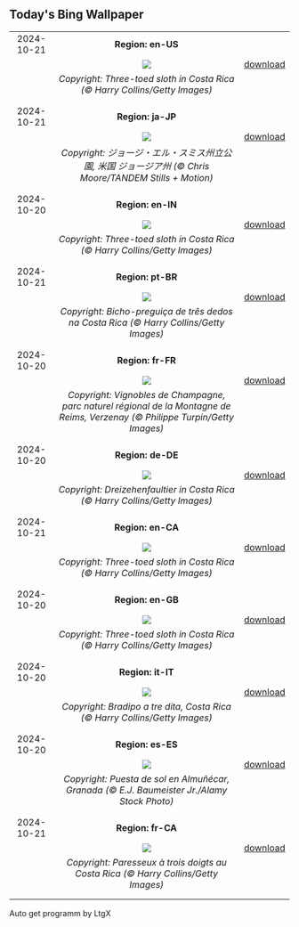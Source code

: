 ## Today's Bing Wallpaper
|      |      |      |
| :----: | :----: | :----: |
|2024-10-21|**Region: en-US**||
||![](https://www.bing.com/th?id=OHR.SmilingSloth_EN-US2707836219_UHD.jpg&pid=hp&w=1152&h=648&rs=1&c=4)| [download](https://www.bing.com/th?id=OHR.SmilingSloth_EN-US2707836219_UHD.jpg)|
||*Copyright: Three-toed sloth in Costa Rica (© Harry Collins/Getty Images)*
||
|||
|2024-10-21|**Region: ja-JP**||
||![](https://www.bing.com/th?id=OHR.AutumnCypress_JA-JP4647054612_UHD.jpg&pid=hp&w=1152&h=648&rs=1&c=4)| [download](https://www.bing.com/th?id=OHR.AutumnCypress_JA-JP4647054612_UHD.jpg)|
||*Copyright: ジョージ・エル・スミス州立公園, 米国 ジョージア州 (© Chris Moore/TANDEM Stills + Motion)*
||
|||
|2024-10-20|**Region: en-IN**||
||![](https://www.bing.com/th?id=OHR.SmilingSloth_EN-IN6528412181_UHD.jpg&pid=hp&w=1152&h=648&rs=1&c=4)| [download](https://www.bing.com/th?id=OHR.SmilingSloth_EN-IN6528412181_UHD.jpg)|
||*Copyright: Three-toed sloth in Costa Rica (© Harry Collins/Getty Images)*
||
|||
|2024-10-21|**Region: pt-BR**||
||![](https://www.bing.com/th?id=OHR.SmilingSloth_PT-BR6480806367_UHD.jpg&pid=hp&w=1152&h=648&rs=1&c=4)| [download](https://www.bing.com/th?id=OHR.SmilingSloth_PT-BR6480806367_UHD.jpg)|
||*Copyright: Bicho-preguiça de três dedos na Costa Rica (© Harry Collins/Getty Images)*
||
|||
|2024-10-20|**Region: fr-FR**||
||![](https://www.bing.com/th?id=OHR.NuitsChampagne_FR-FR1213854382_UHD.jpg&pid=hp&w=1152&h=648&rs=1&c=4)| [download](https://www.bing.com/th?id=OHR.NuitsChampagne_FR-FR1213854382_UHD.jpg)|
||*Copyright: Vignobles de Champagne, parc naturel régional de la Montagne de Reims, Verzenay (© Philippe Turpin/Getty Images)*
||
|||
|2024-10-20|**Region: de-DE**||
||![](https://www.bing.com/th?id=OHR.SmilingSloth_DE-DE3423910925_UHD.jpg&pid=hp&w=1152&h=648&rs=1&c=4)| [download](https://www.bing.com/th?id=OHR.SmilingSloth_DE-DE3423910925_UHD.jpg)|
||*Copyright: Dreizehenfaultier in Costa Rica (© Harry Collins/Getty Images)*
||
|||
|2024-10-21|**Region: en-CA**||
||![](https://www.bing.com/th?id=OHR.SmilingSloth_EN-CA3124807232_UHD.jpg&pid=hp&w=1152&h=648&rs=1&c=4)| [download](https://www.bing.com/th?id=OHR.SmilingSloth_EN-CA3124807232_UHD.jpg)|
||*Copyright: Three-toed sloth in Costa Rica (© Harry Collins/Getty Images)*
||
|||
|2024-10-20|**Region: en-GB**||
||![](https://www.bing.com/th?id=OHR.SmilingSloth_EN-GB0473899381_UHD.jpg&pid=hp&w=1152&h=648&rs=1&c=4)| [download](https://www.bing.com/th?id=OHR.SmilingSloth_EN-GB0473899381_UHD.jpg)|
||*Copyright: Three-toed sloth in Costa Rica (© Harry Collins/Getty Images)*
||
|||
|2024-10-20|**Region: it-IT**||
||![](https://www.bing.com/th?id=OHR.SmilingSloth_IT-IT8557895163_UHD.jpg&pid=hp&w=1152&h=648&rs=1&c=4)| [download](https://www.bing.com/th?id=OHR.SmilingSloth_IT-IT8557895163_UHD.jpg)|
||*Copyright: Bradipo a tre dita, Costa Rica (© Harry Collins/Getty Images)*
||
|||
|2024-10-20|**Region: es-ES**||
||![](https://www.bing.com/th?id=OHR.SpanishBMXRacingChampionship_ES-ES3255025375_UHD.jpg&pid=hp&w=1152&h=648&rs=1&c=4)| [download](https://www.bing.com/th?id=OHR.SpanishBMXRacingChampionship_ES-ES3255025375_UHD.jpg)|
||*Copyright: Puesta de sol en Almuñécar, Granada (© E.J. Baumeister Jr./Alamy Stock Photo)*
||
|||
|2024-10-21|**Region: fr-CA**||
||![](https://www.bing.com/th?id=OHR.SmilingSloth_FR-CA2515050272_UHD.jpg&pid=hp&w=1152&h=648&rs=1&c=4)| [download](https://www.bing.com/th?id=OHR.SmilingSloth_FR-CA2515050272_UHD.jpg)|
||*Copyright: Paresseux à trois doigts au Costa Rica (© Harry Collins/Getty Images)*
||
|||

Auto get programm by LtgX

